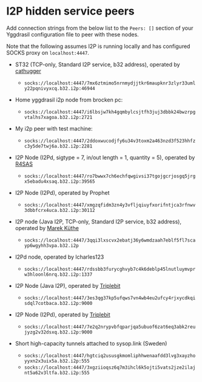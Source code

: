 # I2P hidden service peers

Add connection strings from the below list to the `Peers: []` section of your
Yggdrasil configuration file to peer with these nodes.

Note that the following assumes I2P is running locally and has configured SOCKS proxy on `localhost:4447`.

* ST32 (TCP-only, Standard I2P service, b32 address), operated by [cathugger](http://cathugger.i2p/contact.html)
  * `socks://localhost:4447/7mx6ztmimo5nrnmydjjtkr6maupknr3zlyr33umly22pqnivyxcq.b32.i2p:46944`

* Home yggdrasil i2p node from brocken pc:
  * `socks://localhost:4447/i6lbsjw7kh4gqmbylcsjtfh3juj3dbbk24bwzrpgvtalhs7xagoa.b32.i2p:2721`

* My i2p peer with test machine:
  * `socks://localhost:4447/2ddoxwucodjfy6u34v3toxm2a463nzd3f523hhfzc3y5de7twj6a.b32.i2p:2281`

* I2P Node (I2Pd, sigtype = 7, in/out length = 1, quantity = 5), operated by [R4SAS](https://github.com/r4sas)
  * `socks://localhost:4447/ro7bwwx7ch6echfqwgivsi37tgojgcrjosgq5jrgx5ebadu4xsaq.b32.i2p:39565`

* I2P Node (I2Pd), operated by Prophet
  * `socks://localhost:4447/xmgzqfidm3zn4y3vfljqiuyfxorifntjca3rfnwv3dbbfcrx4uca.b32.i2p:30112`
  
* I2P node (Java I2P, TCP-only, Standard I2P service, b32 address), operated by [Marek Küthe](https://mk16.de/)
  * `socks://localhost:4447/3qqi3lxscvx2ebatj36y6wmdzaah7eblf5fl7scayp6wgyhh3vpa.b32.i2p`

* I2Pd node, operated by lcharles123
  * `socks://localhost:4447/rdssbb3furycghvyb7c4k6deblp45lnutluymvprw3hloonl6nrq.b32.i2p:1337`

* I2P Node (Java I2P), operated by [Triplebit](https://www.triplebit.org/)
  * `socks://localhost:4447/3es3qg37kp5ufqws7vn4wb4eu2ufcy4rjxycdkqisdql7cotbaca.b32.i2p:9000`
 
* I2P Node (I2Pd), operated by [Triplebit](https://www.triplebit.org/)
  * `socks://localhost:4447/7e2q2nrypvbfqparjqa5ubuof6zat6eq3abk2reujyzg2v32dsxq.b32.i2p:9000`

* Short high-capacity tunnels attached to sysop.link (Sweden)
  * `socks://localhost:4447/hgtciq2ususgkmomliphhwenaafdd3lvg3xayzhoyyxn2x3uix5a.b32.i2p:555`
  * `socks://localhost:4447/3xgziioqsz6q7m3ihcl6k5ojti5vats2jze2ilajnt5a62v3ltfa.b32.i2p:555`